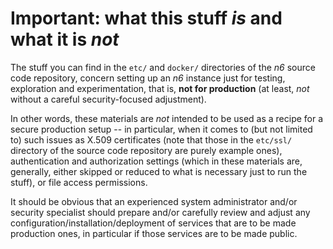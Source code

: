 # Important: what this stuff *is* and what it is *not*

The stuff you can find in the `etc/` and `docker/` directories of the
*n6* source code repository, concern setting up an *n6* instance just
for testing, exploration and experimentation, that is, **not for
production** (at least, *not* without a careful security-focused
adjustment).

In other words, these materials are *not* intended to be used as a
recipe for a secure production setup -- in particular, when it comes to
(but not limited to) such issues as X.509 certificates (note that those
in the `etc/ssl/` directory of the source code repository are purely
example ones), authentication and authorization settings (which in these
materials are, generally, either skipped or reduced to what is necessary
just to run the stuff), or file access permissions.

It should be obvious that an experienced system administrator and/or
security specialist should prepare and/or carefully review and adjust
any configuration/installation/deployment of services that are to be
made production ones, in particular if those services are to be made
public.
